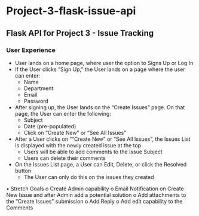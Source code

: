 # Project-3-flask-issue-api
## Flask API for Project 3 - Issue Tracking 

### User Experience

  * User lands on a home page, where user the option to Signs Up or Log In
  *	If the User clicks “Sign Up,” the User lands on a page where the user can enter:
     - Name
     - Department
     - Email
     - Password
  * After signing up, the User lands on the “Create Issues” page.  On that page, the User can enter the following:
     - Subject
     - Date (pre-populated)
     - Click on “Create New” or “See All Issues”
  *	After a User clicks on ““Create New” or “See All Issues”, the Issues List is displayed with the newly created issue at the top
     - Users will be able to add comments to the Issue Subject
     - Users can delete their comments
  *	On the Issues List page, a User can Edit, Delete, or click the Resolved button
     -	The User can only do this on the issues they created

•	Stretch Goals
o	Create Admin capability
o	Email Notification on Create New Issue and after Admin add a potential solution
o	Add attachments to the “Create Issues” submission
o	Add Reply 
o	Add edit capability to the Comments
